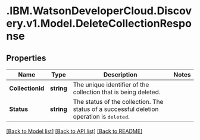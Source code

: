 # .IBM.WatsonDeveloperCloud.Discovery.v1.Model.DeleteCollectionResponse
## Properties

Name | Type | Description | Notes
------------ | ------------- | ------------- | -------------
**CollectionId** | **string** | The unique identifier of the collection that is being deleted. | 
**Status** | **string** | The status of the collection. The status of a successful deletion operation is <tt>deleted</tt>. | 

[[Back to Model list]](../README.md#documentation-for-models) [[Back to API list]](../README.md#documentation-for-api-endpoints) [[Back to README]](../README.md)


